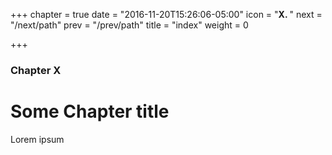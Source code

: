+++
chapter = true
date = "2016-11-20T15:26:06-05:00"
icon = "<b>X. </b>"
next = "/next/path"
prev = "/prev/path"
title = "index"
weight = 0

+++

### Chapter X

# Some Chapter title

Lorem ipsum
